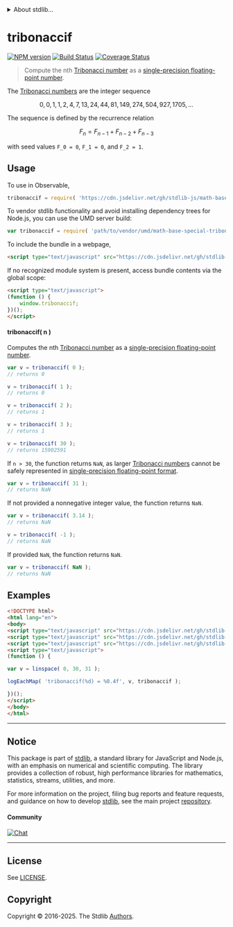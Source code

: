 <!--

@license Apache-2.0

Copyright (c) 2025 The Stdlib Authors.

Licensed under the Apache License, Version 2.0 (the "License");
you may not use this file except in compliance with the License.
You may obtain a copy of the License at

   http://www.apache.org/licenses/LICENSE-2.0

Unless required by applicable law or agreed to in writing, software
distributed under the License is distributed on an "AS IS" BASIS,
WITHOUT WARRANTIES OR CONDITIONS OF ANY KIND, either express or implied.
See the License for the specific language governing permissions and
limitations under the License.

-->


<details>
  <summary>
    About stdlib...
  </summary>
  <p>We believe in a future in which the web is a preferred environment for numerical computation. To help realize this future, we've built stdlib. stdlib is a standard library, with an emphasis on numerical and scientific computation, written in JavaScript (and C) for execution in browsers and in Node.js.</p>
  <p>The library is fully decomposable, being architected in such a way that you can swap out and mix and match APIs and functionality to cater to your exact preferences and use cases.</p>
  <p>When you use stdlib, you can be absolutely certain that you are using the most thorough, rigorous, well-written, studied, documented, tested, measured, and high-quality code out there.</p>
  <p>To join us in bringing numerical computing to the web, get started by checking us out on <a href="https://github.com/stdlib-js/stdlib">GitHub</a>, and please consider <a href="https://opencollective.com/stdlib">financially supporting stdlib</a>. We greatly appreciate your continued support!</p>
</details>

# tribonaccif

[![NPM version][npm-image]][npm-url] [![Build Status][test-image]][test-url] [![Coverage Status][coverage-image]][coverage-url] <!-- [![dependencies][dependencies-image]][dependencies-url] -->

> Compute the nth [Tribonacci number][tribonacci-number] as a [single-precision floating-point number][ieee754].

<section class="intro">

The [Tribonacci numbers][tribonacci-number] are the integer sequence

<!-- <equation class="equation" label="eq:tribonacci_sequence" align="center" raw="0, 0, 1, 1, 2, 4, 7, 13, 24, 44, 81, 149, 274, 504, 927, 1705, \ldots" alt="Tribonacci sequence"> -->

```math
0, 0, 1, 1, 2, 4, 7, 13, 24, 44, 81, 149, 274, 504, 927, 1705, \ldots
```

<!-- </equation> -->

The sequence is defined by the recurrence relation

<!-- <equation class="equation" label="eq:tribonacci_recurrence_relation" align="center" raw="F_n = F_{n-1} + F_{n-2} + F_{n-3}" alt="Tribonacci sequence recurrence relation"> -->

```math
F_n = F_{n-1} + F_{n-2} + F_{n-3}
```

<!-- </equation> -->

with seed values `F_0 = 0`, `F_1 = 0`, and `F_2 = 1`.

</section>

<!-- /.intro -->



<section class="usage">

## Usage

To use in Observable,

```javascript
tribonaccif = require( 'https://cdn.jsdelivr.net/gh/stdlib-js/math-base-special-tribonaccif@umd/browser.js' )
```

To vendor stdlib functionality and avoid installing dependency trees for Node.js, you can use the UMD server build:

```javascript
var tribonaccif = require( 'path/to/vendor/umd/math-base-special-tribonaccif/index.js' )
```

To include the bundle in a webpage,

```html
<script type="text/javascript" src="https://cdn.jsdelivr.net/gh/stdlib-js/math-base-special-tribonaccif@umd/browser.js"></script>
```

If no recognized module system is present, access bundle contents via the global scope:

```html
<script type="text/javascript">
(function () {
    window.tribonaccif;
})();
</script>
```

#### tribonaccif( n )

Computes the nth [Tribonacci number][tribonacci-number] as a [single-precision floating-point number][ieee754].

```javascript
var v = tribonaccif( 0 );
// returns 0

v = tribonaccif( 1 );
// returns 0

v = tribonaccif( 2 );
// returns 1

v = tribonaccif( 3 );
// returns 1

v = tribonaccif( 30 );
// returns 15902591
```

If `n > 30`, the function returns `NaN`, as larger [Tribonacci numbers][tribonacci-number] cannot be safely represented in [single-precision floating-point format][ieee754].

```javascript
var v = tribonaccif( 31 );
// returns NaN
```

If not provided a nonnegative integer value, the function returns `NaN`.

```javascript
var v = tribonaccif( 3.14 );
// returns NaN

v = tribonaccif( -1 );
// returns NaN
```

If provided `NaN`, the function returns `NaN`.

```javascript
var v = tribonaccif( NaN );
// returns NaN
```

</section>

<!-- /.usage -->

<section class="notes">

</section>

<!-- /.notes -->

<section class="examples">

## Examples

<!-- eslint no-undef: "error" -->

```html
<!DOCTYPE html>
<html lang="en">
<body>
<script type="text/javascript" src="https://cdn.jsdelivr.net/gh/stdlib-js/console-log-each-map@umd/browser.js"></script>
<script type="text/javascript" src="https://cdn.jsdelivr.net/gh/stdlib-js/array-base-linspace@umd/browser.js"></script>
<script type="text/javascript" src="https://cdn.jsdelivr.net/gh/stdlib-js/math-base-special-tribonaccif@umd/browser.js"></script>
<script type="text/javascript">
(function () {

var v = linspace( 0, 30, 31 );

logEachMap( 'tribonaccif(%d) = %0.4f', v, tribonaccif );

})();
</script>
</body>
</html>
```

</section>

<!-- /.examples -->

<!-- C interface documentation. -->



<!-- Section for related `stdlib` packages. Do not manually edit this section, as it is automatically populated. -->

<section class="related">

</section>

<!-- /.related -->

<!-- Section for all links. Make sure to keep an empty line after the `section` element and another before the `/section` close. -->


<section class="main-repo" >

* * *

## Notice

This package is part of [stdlib][stdlib], a standard library for JavaScript and Node.js, with an emphasis on numerical and scientific computing. The library provides a collection of robust, high performance libraries for mathematics, statistics, streams, utilities, and more.

For more information on the project, filing bug reports and feature requests, and guidance on how to develop [stdlib][stdlib], see the main project [repository][stdlib].

#### Community

[![Chat][chat-image]][chat-url]

---

## License

See [LICENSE][stdlib-license].


## Copyright

Copyright &copy; 2016-2025. The Stdlib [Authors][stdlib-authors].

</section>

<!-- /.stdlib -->

<!-- Section for all links. Make sure to keep an empty line after the `section` element and another before the `/section` close. -->

<section class="links">

[npm-image]: http://img.shields.io/npm/v/@stdlib/math-base-special-tribonaccif.svg
[npm-url]: https://npmjs.org/package/@stdlib/math-base-special-tribonaccif

[test-image]: https://github.com/stdlib-js/math-base-special-tribonaccif/actions/workflows/test.yml/badge.svg?branch=main
[test-url]: https://github.com/stdlib-js/math-base-special-tribonaccif/actions/workflows/test.yml?query=branch:main

[coverage-image]: https://img.shields.io/codecov/c/github/stdlib-js/math-base-special-tribonaccif/main.svg
[coverage-url]: https://codecov.io/github/stdlib-js/math-base-special-tribonaccif?branch=main

<!--

[dependencies-image]: https://img.shields.io/david/stdlib-js/math-base-special-tribonaccif.svg
[dependencies-url]: https://david-dm.org/stdlib-js/math-base-special-tribonaccif/main

-->

[chat-image]: https://img.shields.io/gitter/room/stdlib-js/stdlib.svg
[chat-url]: https://app.gitter.im/#/room/#stdlib-js_stdlib:gitter.im

[stdlib]: https://github.com/stdlib-js/stdlib

[stdlib-authors]: https://github.com/stdlib-js/stdlib/graphs/contributors

[umd]: https://github.com/umdjs/umd
[es-module]: https://developer.mozilla.org/en-US/docs/Web/JavaScript/Guide/Modules

[deno-url]: https://github.com/stdlib-js/math-base-special-tribonaccif/tree/deno
[deno-readme]: https://github.com/stdlib-js/math-base-special-tribonaccif/blob/deno/README.md
[umd-url]: https://github.com/stdlib-js/math-base-special-tribonaccif/tree/umd
[umd-readme]: https://github.com/stdlib-js/math-base-special-tribonaccif/blob/umd/README.md
[esm-url]: https://github.com/stdlib-js/math-base-special-tribonaccif/tree/esm
[esm-readme]: https://github.com/stdlib-js/math-base-special-tribonaccif/blob/esm/README.md
[branches-url]: https://github.com/stdlib-js/math-base-special-tribonaccif/blob/main/branches.md

[stdlib-license]: https://raw.githubusercontent.com/stdlib-js/math-base-special-tribonaccif/main/LICENSE

[tribonacci-number]: https://en.wikipedia.org/wiki/Generalizations_of_Fibonacci_numbers#Tribonacci_numbers

[ieee754]: https://en.wikipedia.org/wiki/IEEE_754-1985

<!-- <related-links> -->

<!-- </related-links> -->

</section>

<!-- /.links -->
